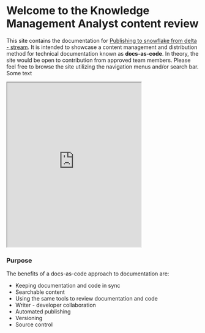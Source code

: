 # Welcome to the Knowledge Management Analyst content review

This site contains the documentation for [Publishing to snowflake from delta - stream](documentation.md). It is intended to showcase a content management and distribution method for technical documentation known as **docs-as-code**. In theory, the site would be open to contribution from approved team members. Please feel free to browse the site utilizing the navigation menus and/or search bar. Some text
<iframe height="430" width="350" src="https://bot.dialogflow.com/a87cdc8f-5b4d-4b09-9a31-eccda9403a76"></iframe>

### Purpose
The benefits of a docs-as-code approach to documentation are:

* Keeping documentation and code in sync
* Searchable content
* Using the same tools to review documentation and code
* Writer - developer collaboration
* Automated publishing
* Versioning
* Source control
